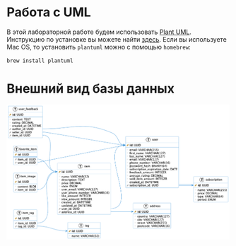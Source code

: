# Работа с UML

В этой лабораторной работе будем использовать [Plant UML](https://plantuml.com/). Инструкцию по установке вы можете найти [здесь](https://plantuml.com/faq-install). Если вы используете Mac OS, то установить `plantuml` можно с помощью `homebrew`:

```shell
brew install plantuml
```

# Внешний вид базы данных

![Изображение базы данных](./images/db.png)
